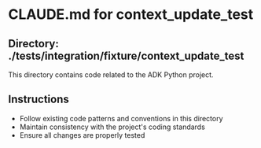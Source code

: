# CLAUDE.md for context_update_test

## Directory: ./tests/integration/fixture/context_update_test

This directory contains code related to the ADK Python project.

## Instructions
- Follow existing code patterns and conventions in this directory
- Maintain consistency with the project's coding standards
- Ensure all changes are properly tested
